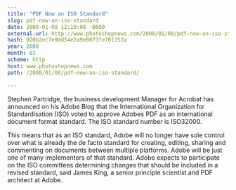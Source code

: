 ```yaml
---
title: "PDF Now an ISO Standard"
slug: pdf-now-an-iso-standard
date: 2008-01-08 12:10:08 -0600
external-url: http://www.photoshopnews.com/2008/01/08/pdf-now-an-iso-standard/
hash: 020b2ec7e9dd54e2a9e8073fe701352a
year: 2008
month: 01
scheme: http
host: www.photoshopnews.com
path: /2008/01/08/pdf-now-an-iso-standard/

---
```


Stephen Partridge, the business development Manager for Acrobat has announced on his Adobe Blog that the International Organization for Standardisation (ISO) voted to approve Adobes PDF as an international document format standard. The ISO standard number is ISO32000.

This means that as an ISO standard, Adobe will no longer have sole control over what is already the de facto standard for creating, editing, sharing and commenting on documents between multiple platforms. Adobe will be just one of many implementers of that standard. Adobe expects to participate on the ISO committees determining changes that should be included in a revised standard, said James King, a senior principle scientist and PDF architect at Adobe.
